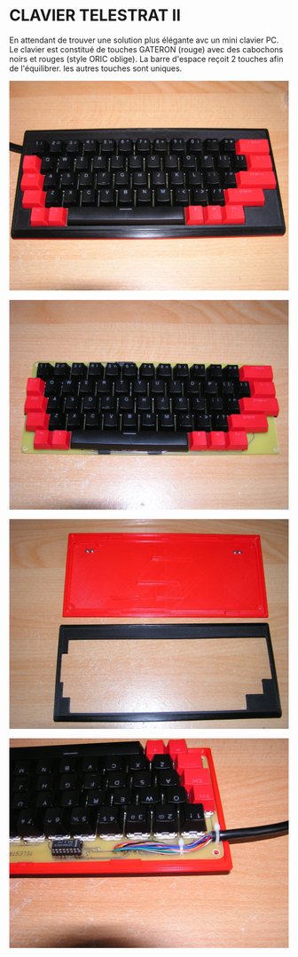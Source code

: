 # CLAVIER TELESTRAT II

En attendant de trouver une solution plus élégante avc un mini clavier PC.
Le clavier est constitué de touches GATERON (rouge) avec des cabochons noirs et rouges (style ORIC oblige).
La barre d'espace reçoit 2 touches afin de l'équilibrer. les autres touches sont uniques.


![Clavier TELESTRAT II](./Clavier_TELESTRAT_II.JPG?raw=true "Optional Title")

![Pcb Clavier](./pcb_clavier.JPG?raw=true "Optional Title")

![Boîter 3D](./Clavier_3D.JPG?raw=true "Optional Title")

![Passage câble](./Fixation_cable.JPG?raw=true "Optional Title")
